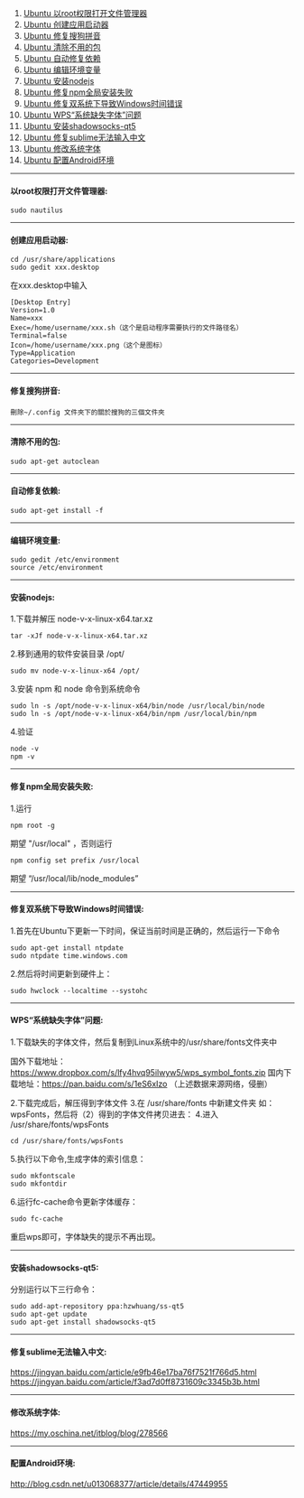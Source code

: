 1. [Ubuntu 以root权限打开文件管理器](#1)
2. [Ubuntu 创建应用启动器](#2)
3. [Ubuntu 修复搜狗拼音](#3)
4. [Ubuntu 清除不用的包](#4)
5. [Ubuntu 自动修复依赖](#5)
6. [Ubuntu 编辑环境变量](#6)
7. [Ubuntu 安装nodejs](#7)
8. [Ubuntu 修复npm全局安装失败](#8)
9. [Ubuntu 修复双系统下导致Windows时间错误](#9)
10. [Ubuntu WPS“系统缺失字体”问题](#10)
11. [Ubuntu 安装shadowsocks-qt5](#11)
12. [Ubuntu 修复sublime无法输入中文](#12)
13. [Ubuntu 修改系统字体](#13)
14. [Ubuntu 配置Android环境](#14)

---
#### <a id="1">以root权限打开文件管理器:</a>

	sudo nautilus
---
#### <a id="2">创建应用启动器:</a>

	cd /usr/share/applications
	sudo gedit xxx.desktop
 在xxx.desktop中输入
 
	[Desktop Entry]
	Version=1.0
	Name=xxx
	Exec=/home/username/xxx.sh（这个是启动程序需要执行的文件路径名）
	Terminal=false
	Icon=/home/username/xxx.png（这个是图标）
	Type=Application
	Categories=Development
---
#### <a id="3">修复搜狗拼音:</a>

	刪除~/.config 文件夾下的關於搜狗的三個文件夾
---
#### <a id="4">清除不用的包:</a>

	sudo apt-get autoclean
---
#### <a id="5">自动修复依赖:</a>

	sudo apt-get install -f
---
#### <a id="6">编辑环境变量:</a>

	sudo gedit /etc/environment
	source /etc/environment
---
#### <a id="7">安装nodejs:</a>
1.下载并解压 node-v-x-linux-x64.tar.xz

	tar -xJf node-v-x-linux-x64.tar.xz
2.移到通用的软件安装目录 /opt/ 

	sudo mv node-v-x-linux-x64 /opt/
3.安装 npm 和 node 命令到系统命令

	sudo ln -s /opt/node-v-x-linux-x64/bin/node /usr/local/bin/node
	sudo ln -s /opt/node-v-x-linux-x64/bin/npm /usr/local/bin/npm
4.验证

	node -v
	npm -v
---
#### <a id="8">修复npm全局安装失败:</a>
1.运行

	npm root -g
期望 "/usr/local" ，否则运行

	npm config set prefix /usr/local
期望 “/usr/local/lib/node_modules”

---
#### <a id="9">修复双系统下导致Windows时间错误:</a>
1.首先在Ubuntu下更新一下时间，保证当前时间是正确的，然后运行一下命令

	sudo apt-get install ntpdate
	sudo ntpdate time.windows.com
2.然后将时间更新到硬件上：

	sudo hwclock --localtime --systohc
---
#### <a id="10">WPS“系统缺失字体”问题:</a>
1.下载缺失的字体文件，然后复制到Linux系统中的/usr/share/fonts文件夹中

国外下载地址：<https://www.dropbox.com/s/lfy4hvq95ilwyw5/wps_symbol_fonts.zip>
国内下载地址：<https://pan.baidu.com/s/1eS6xIzo>
（上述数据来源网络，侵删）

2.下载完成后，解压得到字体文件
3.在 /usr/share/fonts 中新建文件夹 如：wpsFonts，然后将（2）得到的字体文件拷贝进去：
4.进入 /usr/share/fonts/wpsFonts

	cd /usr/share/fonts/wpsFonts
5.执行以下命令,生成字体的索引信息：

	sudo mkfontscale
	sudo mkfontdir
6.运行fc-cache命令更新字体缓存：

	sudo fc-cache
重启wps即可，字体缺失的提示不再出现。

---
#### <a id="11">安装shadowsocks-qt5:</a>
分别运行以下三行命令：

	sudo add-apt-repository ppa:hzwhuang/ss-qt5
	sudo apt-get update
	sudo apt-get install shadowsocks-qt5
---
#### <a id="12">修复sublime无法输入中文:</a>
<https://jingyan.baidu.com/article/e9fb46e17ba76f7521f766d5.html>
<https://jingyan.baidu.com/article/f3ad7d0ff8731609c3345b3b.html>

---
#### <a id="13">修改系统字体:</a>
<https://my.oschina.net/itblog/blog/278566>

---
#### <a name="14">配置Android环境:</a>
<http://blog.csdn.net/u013068377/article/details/47449955>
